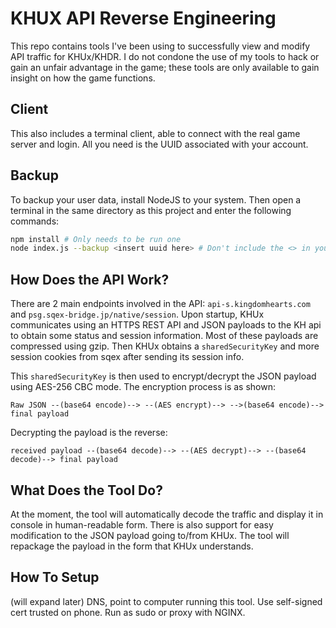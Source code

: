 # KHUX API Reverse Engineering
This repo contains tools I've been using to successfully view and modify API traffic for KHUx/KHDR. I do not condone the use of my tools to hack or gain an unfair advantage in the game; these tools are only available to gain insight on how the game functions.

## Client
This also includes a terminal client, able to connect with the real game server and login. All you need is the UUID associated with your account.

## Backup
To backup your user data, install NodeJS to your system. Then open a terminal in the same directory as this project and enter the following commands:
```bash
npm install # Only needs to be run one
node index.js --backup <insert uuid here> # Don't include the <> in your command
```

## How Does the API Work?
There are 2 main endpoints involved in the API: `api-s.kingdomhearts.com` and `psg.sqex-bridge.jp/native/session`. Upon startup, KHUx communicates using an HTTPS REST API and JSON payloads to the KH api to obtain some status and session information. Most of these payloads are compressed using gzip. Then KHUx obtains a `sharedSecurityKey` and more session cookies from sqex after sending its session info.

This `sharedSecurityKey` is then used to encrypt/decrypt the JSON payload using AES-256 CBC mode. The encryption process is as shown:

`Raw JSON --(base64 encode)--> --(AES encrypt)--> -->(base64 encode)--> final payload`

Decrypting the payload is the reverse:

`received payload --(base64 decode)--> --(AES decrypt)--> --(base64 decode)--> final payload`

## What Does the Tool Do?
At the moment, the tool will automatically decode the traffic and display it in console in human-readable form. There is also support for easy modification to the JSON payload going to/from KHUx. The tool will repackage the payload in the form that KHUx understands.

## How To Setup
(will expand later) DNS, point to computer running this tool. Use self-signed cert trusted on phone. Run as sudo or proxy with NGINX.